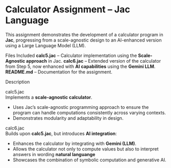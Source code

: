 # Calculator Assignment – Jac Language

This assignment demonstrates the development of a calculator program in **Jac**, progressing from a scale-agnostic design to an AI-enhanced version using a Large Language Model (LLM).

Files Included
**calc5.jac** – Calculator implementation using the **Scale-Agnostic approach** in Jac.   **calc6.jac** – Extended version of the calculator from Step 5, now enhanced with **AI capabilities** using the **Gemini LLM**.  
**README.md** – Documentation for the assignment.  

Description

calc5.jac  
Implements a **scale-agnostic calculator**.  
- Uses Jac’s scale-agnostic programming approach to ensure the program can handle computations consistently across varying contexts.  
- Demonstrates modularity and adaptability in design.  

calc6.jac  
Builds upon **calc5.jac**, but introduces **AI integration**:  
- Enhances the calculator by integrating with **Gemini (LLM)**.  
- Allows the calculator not only to compute values but also to interpret answers in wording **natural languange**  
- Showcases the combination of symbolic computation and generative AI.  

